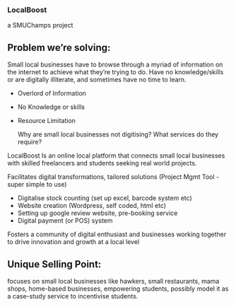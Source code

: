 ### LocalBoost
a SMUChamps project

## Problem we’re solving:
Small local businesses have to browse through a myriad of information on the internet to achieve what they’re trying to do. Have no knowledge/skills or are digitally illiterate, and sometimes have no time to learn. 

- Overlord of Information
- No Knowledge or skills
- Resource Limitation
    
    Why are small local businesses not digitising? What services do they require?

LocalBoost Is an online local platform that connects small local businesses with skilled freelancers and students seeking real world projects. 

Facilitates digital transformations, tailored solutions (Project Mgmt Tool - super simple to use)

- Digitalise stock counting (set up excel, barcode system etc)
- Website creation (Wordpress, self coded, html etc)
- Setting up google review website, pre-booking service
- Digital payment (or POS) system

Fosters a community of digital enthusiast and businesses working together to drive innovation and growth at a local level

## Unique Selling Point:

focuses on small local businesses like hawkers, small restaurants, mama shops, home-based businesses, empowering students, possibly model it as a case-study service to incentivise students.
